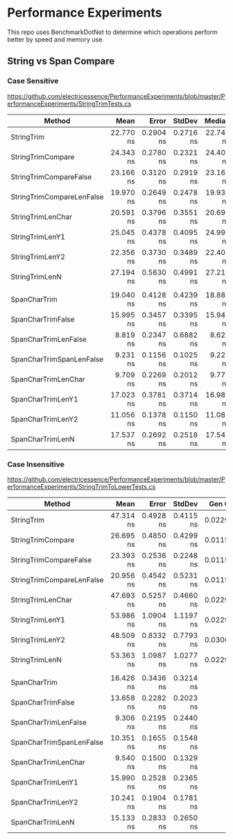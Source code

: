 # Performance Experiments

This repo uses BenchmarkDotNet to determine which operations perform better by speed and memory use.

## String vs Span Compare

### Case Sensitive

https://github.com/electricessence/PerformanceExperiments/blob/master/PerformanceExperiments/StringTrimTests.cs

|                    Method |      Mean |     Error |    StdDev |    Median |  Gen 0 | Allocated |
|-------------------------- |----------:|----------:|----------:|----------:|-------:|----------:|
|                StringTrim | 22.770 ns | 0.2904 ns | 0.2716 ns | 22.740 ns | 0.0115 |      24 B |
|         StringTrimCompare | 24.343 ns | 0.2780 ns | 0.2321 ns | 24.404 ns | 0.0115 |      24 B |
|    StringTrimCompareFalse | 23.166 ns | 0.3120 ns | 0.2919 ns | 23.163 ns | 0.0115 |      24 B |
| StringTrimCompareLenFalse | 19.970 ns | 0.2649 ns | 0.2478 ns | 19.930 ns | 0.0115 |      24 B |
|         StringTrimLenChar | 20.591 ns | 0.3796 ns | 0.3551 ns | 20.691 ns | 0.0115 |      24 B |
|           StringTrimLenY1 | 25.045 ns | 0.4378 ns | 0.4095 ns | 24.991 ns | 0.0115 |      24 B |
|           StringTrimLenY2 | 22.356 ns | 0.3730 ns | 0.3489 ns | 22.409 ns | 0.0153 |      32 B |
|            StringTrimLenN | 27.194 ns | 0.5630 ns | 0.4991 ns | 27.216 ns | 0.0115 |      24 B |
|                           |           |           |           |           |        |           |
|              SpanCharTrim | 19.040 ns | 0.4128 ns | 0.4239 ns | 18.888 ns |      - |         - |
|         SpanCharTrimFalse | 15.995 ns | 0.3457 ns | 0.3395 ns | 15.946 ns |      - |         - |
|      SpanCharTrimLenFalse |  8.819 ns | 0.2347 ns | 0.6882 ns |  8.628 ns |      - |         - |
|  SpanCharTrimSpanLenFalse |  9.231 ns | 0.1156 ns | 0.1025 ns |  9.222 ns |      - |         - |
|       SpanCharTrimLenChar |  9.709 ns | 0.2269 ns | 0.2012 ns |  9.775 ns |      - |         - |
|         SpanCharTrimLenY1 | 17.023 ns | 0.3781 ns | 0.3714 ns | 16.981 ns |      - |         - |
|         SpanCharTrimLenY2 | 11.056 ns | 0.1378 ns | 0.1150 ns | 11.080 ns |      - |         - |
|          SpanCharTrimLenN | 17.537 ns | 0.2692 ns | 0.2518 ns | 17.546 ns |      - |         - |


### Case Insensitive

https://github.com/electricessence/PerformanceExperiments/blob/master/PerformanceExperiments/StringTrimToLowerTests.cs

|                    Method |      Mean |     Error |    StdDev |  Gen 0 | Allocated |
|-------------------------- |----------:|----------:|----------:|-------:|----------:|
|                StringTrim | 47.314 ns | 0.4928 ns | 0.4115 ns | 0.0229 |      48 B |
|         StringTrimCompare | 26.695 ns | 0.4850 ns | 0.4299 ns | 0.0115 |      24 B |
|    StringTrimCompareFalse | 23.393 ns | 0.2536 ns | 0.2248 ns | 0.0115 |      24 B |
| StringTrimCompareLenFalse | 20.956 ns | 0.4542 ns | 0.5231 ns | 0.0115 |      24 B |
|         StringTrimLenChar | 47.693 ns | 0.5257 ns | 0.4660 ns | 0.0229 |      48 B |
|           StringTrimLenY1 | 53.986 ns | 1.0904 ns | 1.1197 ns | 0.0229 |      48 B |
|           StringTrimLenY2 | 48.509 ns | 0.8332 ns | 0.7793 ns | 0.0306 |      64 B |
|            StringTrimLenN | 53.363 ns | 1.0987 ns | 1.0277 ns | 0.0229 |      48 B |
|                           |           |           |           |        |           |
|              SpanCharTrim | 16.426 ns | 0.3436 ns | 0.3214 ns |      - |         - |
|         SpanCharTrimFalse | 13.658 ns | 0.2282 ns | 0.2023 ns |      - |         - |
|      SpanCharTrimLenFalse |  9.306 ns | 0.2195 ns | 0.2440 ns |      - |         - |
|  SpanCharTrimSpanLenFalse | 10.351 ns | 0.1655 ns | 0.1548 ns |      - |         - |
|       SpanCharTrimLenChar |  9.540 ns | 0.1500 ns | 0.1329 ns |      - |         - |
|         SpanCharTrimLenY1 | 15.990 ns | 0.2528 ns | 0.2365 ns |      - |         - |
|         SpanCharTrimLenY2 | 10.241 ns | 0.1904 ns | 0.1781 ns |      - |         - |
|          SpanCharTrimLenN | 15.133 ns | 0.2833 ns | 0.2650 ns |      - |         - |
